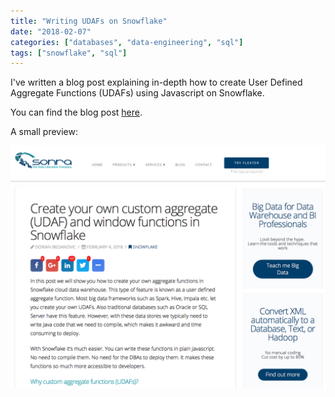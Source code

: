 ```yaml
---
title: "Writing UDAFs on Snowflake"
date: "2018-02-07"
categories: ["databases", "data-engineering", "sql"]
tags: ["snowflake", "sql"]
---
```


I've written a blog post explaining in-depth how to create User Defined Aggregate Functions (UDAFs) using Javascript on Snowflake.

You can find the blog post [here](https://sonra.io/2018/02/04/create-custom-aggregate-udaf-window-functions-snowflake/).

A small preview:

![Screen Shot 2018-02-11 at 16.13.00.png](assets/img/old_blog_post_images/screen-shot-2018-02-11-at-16-13-00.png)

